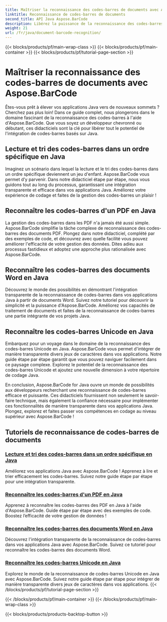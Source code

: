 ```yaml
---
title: Maîtriser la reconnaissance des codes-barres de documents avec Aspose.BarCode
linktitle: Reconnaissance de codes-barres de documents
second_title: API Java Aspose.BarCode
description: Libérez la puissance de la reconnaissance des codes-barres en Java avec Aspose.BarCode ! Apprenez à intégrer, lire et trier de manière transparente les codes-barres à partir de fichiers PDF, de documents Word et d'ensembles Unicode.
weight: 21
url: /fr/java/document-barcode-recognition/
---
```


{{< blocks/products/pf/main-wrap-class >}}
{{< blocks/products/pf/main-container >}}
{{< blocks/products/pf/tutorial-page-section >}}

# Maîtriser la reconnaissance des codes-barres de documents avec Aspose.BarCode


Êtes-vous prêt à élever vos applications Java vers de nouveaux sommets ? Cherchez pas plus loin! Dans ce guide complet, nous plongerons dans le domaine fascinant de la reconnaissance des codes-barres à l'aide d'Aspose.BarCode. Que vous soyez un développeur chevronné ou débutant, ces didacticiels sont la clé pour libérer tout le potentiel de l'intégration de codes-barres basés sur Java.

## Lecture et tri des codes-barres dans un ordre spécifique en Java

Imaginez un scénario dans lequel la lecture et le tri des codes-barres dans un ordre spécifique deviennent un jeu d'enfant. Aspose.BarCode vous permet d’y parvenir. Dans notre didacticiel étape par étape, nous vous guidons tout au long du processus, garantissant une intégration transparente et efficace dans vos applications Java. Améliorez votre expérience de codage et faites de la gestion des codes-barres un plaisir !

## Reconnaître les codes-barres d'un PDF en Java

La gestion des codes-barres dans les PDF n'a jamais été aussi simple. Aspose.BarCode simplifie la tâche complexe de reconnaissance des codes-barres des documents PDF. Plongez dans notre didacticiel, complété par des exemples de code, et découvrez avec quelle facilité vous pouvez améliorer l'efficacité de votre gestion des données. Dites adieu aux processus fastidieux et adoptez une approche plus rationalisée avec Aspose.BarCode.

## Reconnaître les codes-barres des documents Word en Java

Découvrez le monde des possibilités en démontrant l'intégration transparente de la reconnaissance de codes-barres dans vos applications Java à partir de documents Word. Suivez notre tutoriel pour découvrir la simplicité et la puissance d'Aspose.BarCode. Améliorez vos capacités de traitement de documents et faites de la reconnaissance de codes-barres une partie intégrante de vos projets Java.

## Reconnaître les codes-barres Unicode en Java

Embarquez pour un voyage dans le domaine de la reconnaissance des codes-barres Unicode en Java. Aspose.BarCode vous permet d'intégrer de manière transparente divers jeux de caractères dans vos applications. Notre guide étape par étape garantit que vous pouvez naviguer facilement dans ce paysage complexe. Explorez le potentiel de la reconnaissance des codes-barres Unicode et ajoutez une nouvelle dimension à votre répertoire de codage Java.

En conclusion, Aspose.BarCode for Java ouvre un monde de possibilités aux développeurs recherchant une reconnaissance de codes-barres efficace et puissante. Ces didacticiels fournissent non seulement le savoir-faire technique, mais également la confiance nécessaire pour implémenter ces fonctionnalités de manière transparente dans vos applications Java. Plongez, explorez et faites passer vos compétences en codage au niveau supérieur avec Aspose.BarCode !
## Tutoriels de reconnaissance de codes-barres de documents
### [Lecture et tri des codes-barres dans un ordre spécifique en Java](./reading-sorting-barcodes-specific-order/)
Améliorez vos applications Java avec Aspose.BarCode ! Apprenez à lire et trier efficacement les codes-barres. Suivez notre guide étape par étape pour une intégration transparente.
### [Reconnaître les codes-barres d'un PDF en Java](./recognizing-barcodes-from-pdf/)
Apprenez à reconnaître les codes-barres des PDF en Java à l'aide d'Aspose.BarCode. Guide étape par étape avec des exemples de code. Boostez l’efficacité de votre gestion de données !
### [Reconnaître les codes-barres des documents Word en Java](./recognizing-barcodes-from-word/)
Découvrez l'intégration transparente de la reconnaissance de codes-barres dans vos applications Java avec Aspose.BarCode. Suivez ce tutoriel pour reconnaître les codes-barres des documents Word.
### [Reconnaître les codes-barres Unicode en Java](./recognizing-unicode-barcodes/)
Explorez le monde de la reconnaissance de codes-barres Unicode en Java avec Aspose.BarCode. Suivez notre guide étape par étape pour intégrer de manière transparente divers jeux de caractères dans vos applications.
{{< /blocks/products/pf/tutorial-page-section >}}

{{< /blocks/products/pf/main-container >}}
{{< /blocks/products/pf/main-wrap-class >}}

{{< blocks/products/products-backtop-button >}}
